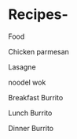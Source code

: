# Recipes-
Food

Chicken parmesan

Lasagne

noodel wok

Breakfast Burrito

Lunch Burrito

Dinner Burrito
